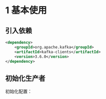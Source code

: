 # 1 基本使用
## 引入依赖
```xml
<dependency>  
	<groupId>org.apache.kafka</groupId>  
	<artifactId>kafka-clients</artifactId>  
	<version>3.6.0</version>  
</dependency>
```

## 初始化生产者
初始化配置：
